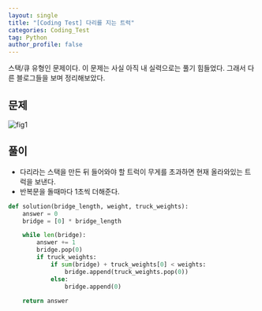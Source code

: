 ```yaml
---
layout: single
title: "[Coding Test] 다리를 지는 트럭"
categories: Coding_Test
tag: Python
author_profile: false
---
```


스택/큐 유형인 문제이다. 이 문제는 사실 아직 내 실력으로는 풀기 힘들었다. 그래서 다른 블로그들을 보며 정리해보았다.

## 문제 
![fig1]({{site.url}}/images/2023-03-08-ct5/문제설명.png)

## 풀이
* 다리라는 스택을 만든 뒤 들어와야 할 트럭이 무게를 초과하면 현재 올라와있는 트럭을 보낸다.
* 반복문을 돌때마다 1초씩 더해준다.


```python
def solution(bridge_length, weight, truck_weights):
    answer = 0
    bridge = [0] * bridge_length

    while len(bridge):
        answer += 1
        bridge.pop(0)
        if truck_weights:
            if sum(bridge) + truck_weights[0] < weights:
                bridge.append(truck_weights.pop(0))
            else:
                bridge.append(0)
                
    return answer
```